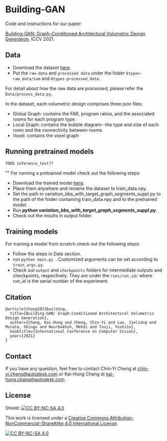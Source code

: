 Building-GAN
======

Code and instructions for our paper:

[Building-GAN: Graph-Conditioned Architectural Volumetric Design Generation](https://arxiv.org/abs/2104.13316), ICCV 2021.

Data
------
- Download the dataset [here](). 
- Put the `raw-data` and `processed data` under the folder `6types-raw_data/sum` and `6types-processed_data`.

For detail about how the raw data are processed, please refer the `Data/process_data.py`.  

In the dataset, each volumetric design comprises three json files:
- Global Graph: contains the FAR, program ratios, and the associated rooms for each program type. 
- Local Graph: contains the bubble diagram--the type and size of each room and the connectivity between rooms
- Voxel: contains the voxel graph

Running pretrained models
------
```
TODO inference_test??
```

""
For running a pretrained model check out the following steps:
- Download the trained model [here](). 
- Place them anywhere and rename the dataset to train_data.npy.
- Set the path in variation_bbs_with_target_graph_segments_suppl.py to the path of the folder containing train_data.npy and to the pretrained model.
- Run ***python variation_bbs_with_target_graph_segments_suppl.py***.
- Check out the results in output folder.

Training models
------

For training a model from scratch check out the following steps:
- Follow the steps in Data section.
- run ```python main.py ```. Customized arguments can be set according to ```train_args.py```. 
- Check out ```output``` and ```checkpoints``` folders for intermediate outputs and checkpoints, respectively. They are under the ```runs/run_id/``` where run_id is the serial number of the
 experiment. 

Citation
------
```
@article{chang2021building,
  title={Building-GAN: Graph-Conditioned Architectural Volumetric Design Generation},
  author={Chang, Kai-Hung and Cheng, Chin-Yi and Luo, Jieliang and Murata, Shingo and Nourbakhsh, Mehdi and Tsuji, Yoshito},
  booktitle={International Conference on Computer Vision},
  year={2021}
}
```

Contact
------
If you have any question, feel free to contact Chin-Yi Cheng at <chin-yi.cheng@autodesk.com> or Kai-Hung Chang at <kai-hung.chang@autodesk.com>
.

## License
Shield: [![CC BY-NC-SA 4.0][cc-by-nc-sa-shield]][cc-by-nc-sa]

This work is licensed under a
[Creative Commons Attribution-NonCommercial-ShareAlike 4.0 International License][cc-by-nc-sa].

[![CC BY-NC-SA 4.0][cc-by-nc-sa-image]][cc-by-nc-sa]

[cc-by-nc-sa]: http://creativecommons.org/licenses/by-nc-sa/4.0/
[cc-by-nc-sa-image]: https://licensebuttons.net/l/by-nc-sa/4.0/88x31.png
[cc-by-nc-sa-shield]: https://img.shields.io/badge/License-CC%20BY--NC--SA%204.0-lightgrey.svg
